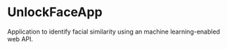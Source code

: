 # UnlockFaceApp
Application to identify facial similarity using an machine learning-enabled web API.

